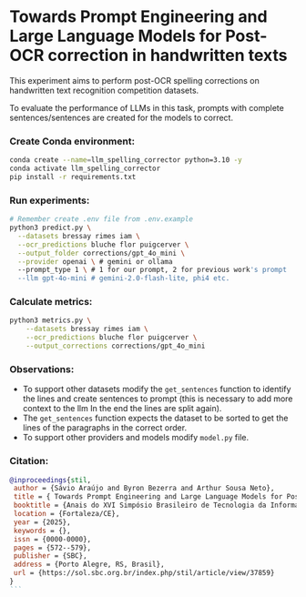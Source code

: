 # Towards Prompt Engineering and Large Language Models for Post-OCR correction in handwritten texts

This experiment aims to perform post-OCR spelling corrections on handwritten text recognition competition datasets.

To evaluate the performance of LLMs in this task, prompts with complete sentences/sentences are created for the models to correct.

### Create Conda environment:
```sh
conda create --name=llm_spelling_corrector python=3.10 -y
conda activate llm_spelling_corrector
pip install -r requirements.txt
```

### Run experiments:
```sh
# Remember create .env file from .env.example
python3 predict.py \
  --datasets bressay rimes iam \
  --ocr_predictions bluche flor puigcerver \
  --output_folder corrections/gpt_4o_mini \
  --provider openai \ # gemini or ollama
  --prompt_type 1 \ # 1 for our prompt, 2 for previous work's prompt
  --llm gpt-4o-mini # gemini-2.0-flash-lite, phi4 etc.
```

### Calculate metrics:
```sh
python3 metrics.py \
    --datasets bressay rimes iam \
    --ocr_predictions bluche flor puigcerver \
    --output_corrections corrections/gpt_4o_mini
```

### Observations:
- To support other datasets modify the `get_sentences` function to identify the lines and create sentences to prompt (this is necessary to add more context to the llm In the end the lines are split again).
- The `get_sentences` function expects the dataset to be sorted to get the lines of the paragraphs in the correct order.
- To support other providers and models modify `model.py` file.

### Citation:
````bibtex
@inproceedings{stil,
 author = {Sávio Araújo and Byron Bezerra and Arthur Sousa Neto},
 title = { Towards Prompt Engineering and Large Language Models for Post-OCR correction in handwritten texts},
 booktitle = {Anais do XVI Simpósio Brasileiro de Tecnologia da Informação e da Linguagem Humana},
 location = {Fortaleza/CE},
 year = {2025},
 keywords = {},
 issn = {0000-0000},
 pages = {572--579},
 publisher = {SBC},
 address = {Porto Alegre, RS, Brasil},
 url = {https://sol.sbc.org.br/index.php/stil/article/view/37859}
}
```

